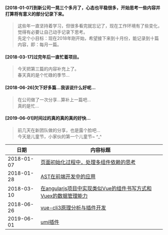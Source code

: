 #### [2018-01-07]到新公司一晃三个多月了，心态也平稳很多，开始思考一些内容并打算将有意义的部分记录下来。
> 这些年一直坚持着学习，但很多看完就忘记了，现在工作环境有了些变化，觉得有必要让自己动手记录下思考。  
> 先定个小目标：现在2018年刚开始，希望接下来到十月份，能记录到十篇内容，即：每月一篇。


#### [2018-03-17]过完年后一直忙着项目。
> 今天把第三篇的内容补充上了。  
> 春天真的是个忙碌的季节...

#### [2018-06-26]欠下好多篇...我该说什么好呢...
> 在公司做了一次分享...算补上一篇吧...  
> 真的是忙...

#### [2019-06-01]时间过的真的真的真的好快...
> 前几天在新团队做的分享，也是露个脸吧...  
> 今天是儿童节，小家伙的第一个儿童节~ ^_^

日期 | 内容标题
------------ | -------------
2018-01-07 | [页面初始化过程中，处理多组件依赖的思考](https://github.com/tangseng/artcles/blob/master/[2018-01-07]页面初始化过程中，处理多组件依赖的思考.md)
2018-01-28 | [AST在前端开发中的应用](https://github.com/tangseng/artcles/blob/master/[2018-01-28]AST在前端开发中的应用.md)
2018-03-10 | [在angularjs项目中实现类似Vue的组件书写方式和Vuex的数据管理能力](https://github.com/tangseng/artcles/blob/master/[2018-03-10]在angularjs项目中实现类似Vue的组件书写方式和Vuex的数据管理能力.md)
2018-06-26 | [vue-cli3原理分析与插件开发](https://github.com/tangseng/artcles/blob/master/[2018-06-26]vue-cli3原理分析与插件开发.md)
2019-06-01 | [umi插件](https://github.com/tangseng/artcles/blob/master/[2019-06-01]umi插件.md)